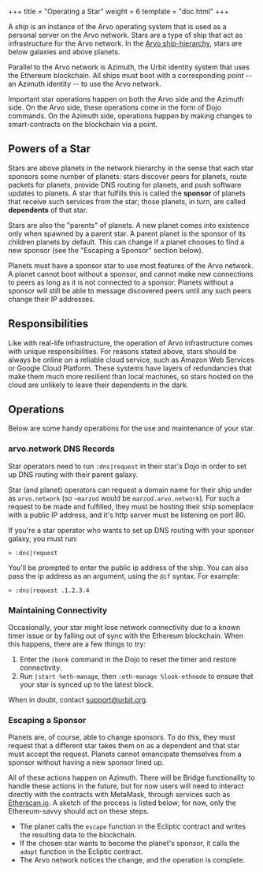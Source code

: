 +++
title = "Operating a Star"
weight = 6
template = "doc.html"
+++


A _ship_ is an instance of the Arvo operating system that is used as a personal server on the Arvo network. Stars are a type of ship that act as infrastructure for the Arvo network. In the [Arvo ship-hierarchy](/docs/concepts/galaxies-stars-and-planets), stars are below galaxies and above planets.

Parallel to the Arvo network is Azimuth, the Urbit identity system that uses the Ethereum blockchain. All ships must boot with a corresponding _point_ -- an Azimuth identity -- to use the Arvo network.

Important star operations happen on both the Arvo side and the Azimuth side. On the Arvo side, these operations come in the form of Dojo commands. On the Azimuth side, operations happen by making changes to smart-contracts on the blockchain via a point.

## Powers of a Star

Stars are above planets in the network hierarchy in the sense that each star sponsors some number of planets: stars discover peers for planets, route packets for planets, provide DNS routing for planets, and push software updates to planets. A star that fulfills this is called the **sponsor** of planets that receive such services from the star; those planets, in turn, are called **dependents** of that star.

Stars are also the "parents" of planets. A new planet comes into existence only when spawned by a parent star. A parent planet is the sponsor of its children planets by default. This can change if a planet chooses to find a new sponsor (see the "Escaping a Sponsor" section below).

Planets must have a sponsor star to use most features of the Arvo network. A planet cannot boot without a sponsor, and cannot make new connections to peers as long as it is not connected to a sponsor. Planets without a sponsor will still be able to message discovered peers until any such peers change their IP addresses.

## Responsibilities

Like with real-life infrastructure, the operation of Arvo infrastructure comes with unique responsibilities. For reasons stated above, stars should be always be online on a reliable cloud service, such as Amazon Web Services or Google Cloud Platform. These systems have layers of redundancies that make them much more resilient than local machines, so stars hosted on the cloud are unlikely to leave their dependents in the dark.

## Operations

Below are some handy operations for the use and maintenance of your star.

### arvo.network DNS Records

Star operators need to run `:dns|request` in their star's Dojo in order to set up DNS routing with their parent galaxy.

Star (and planet) operators can request a domain name for their ship under as `arvo.network` (so `~marzod` would be `marzod.arvo.network`). For such a request to be made and fulfilled, they must be hosting their ship someplace with a public IP address, and it's http server must be listening on port 80.

If you're a star operator who wants to set up DNS routing with your sponsor galaxy, you must run:

```
> :dns|request
```

You'll be prompted to enter the public ip address of the ship. You can also pass the ip address as an argument, using the `@if` syntax. For example:

```
> :dns|request .1.2.3.4
```

### Maintaining Connectivity

Occasionally, your star might lose network connectivity due to a known timer issue or by falling out of sync with the Ethereum blockchain. When this happens, there are a few things to try:

1. Enter the `|bonk` command in the Dojo to reset the timer and restore connectivity.
2. Run `|start %eth-manage`, then `:eth-manage %look-ethnode` to ensure that your star is synced up to the latest block.

When in doubt, contact [support@urbit.org](mailto:support@urbit.org).

### Escaping a Sponsor

Planets are, of course, able to change sponsors. To do this, they must request that a different star takes them on as a dependent and that star must accept the request. Planets cannot emancipate themselves from a sponsor without having a new sponsor lined up.

All of these actions happen on Azimuth. There will be Bridge functionality to handle these actions in the future, but for now users will need to interact directly with the contracts with MetaMask, through services such as [Etherscan.io](https://etherscan.io/address/ecliptic.eth#writeContract). A sketch of the process is listed below; for now, only the Ethereum-savvy should act on these steps.

+ The planet calls the `escape` function in the Ecliptic contract and writes the resulting data to the blockchain.
+ If the chosen star wants to become the planet's sponsor, it calls the `adopt` function in the Ecliptic contract.
+ The Arvo network notices the change, and the operation is complete.
